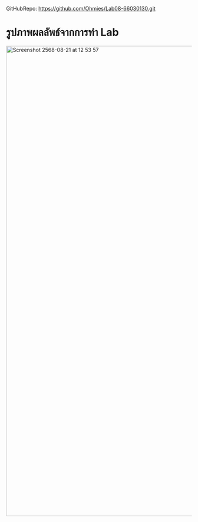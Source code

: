 GitHubRepo: https://github.com/Ohmies/Lab08-66030130.git
# รูปภาพผลลัพธ์จากการทำ Lab
<img width="2144" height="1274" alt="Screenshot 2568-08-21 at 12 53 57" src="https://github.com/user-attachments/assets/bcc7d94b-c6bb-4e73-ac2b-36823cb84c79" />
